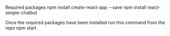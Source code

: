 Required packages
npm install create-react-app --save
npm install react-simple-chatbot

Once the required packages have been installed run this command from the repo
npm start
